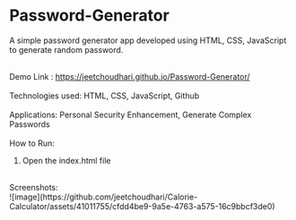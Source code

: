 # Password-Generator

A simple password generator app developed using HTML, CSS, JavaScript to generate random password.<br><br>

Demo Link : https://jeetchoudhari.github.io/Password-Generator/
<br><br>
Technologies used: HTML, CSS, JavaScript, Github
<br><br>
Applications: Personal Security Enhancement, Generate Complex Passwords
<br><br>
How to Run:
1. Open the index.html file
<br>
Screenshots:
<br>
![image](https://github.com/jeetchoudhari/Calorie-Calculator/assets/41011755/cfdd4be9-9a5e-4763-a575-16c9bbcf3de0)
